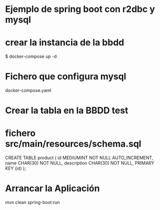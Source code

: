 # Ejemplo de spring boot con r2dbc y mysql 
# crear la instancia de la bbdd
$ docker-compose up -d

# Fichero que configura mysql
docker-compose.yaml

# Crear la tabla en la BBDD test
# fichero src/main/resources/schema.sql
CREATE TABLE product (
id MEDIUMINT NOT NULL AUTO_INCREMENT,
name CHAR(30) NOT NULL,
description CHAR(30) NOT NULL,
PRIMARY KEY (id)
);

# Arrancar la Aplicación
mvn clean spring-boot:run
